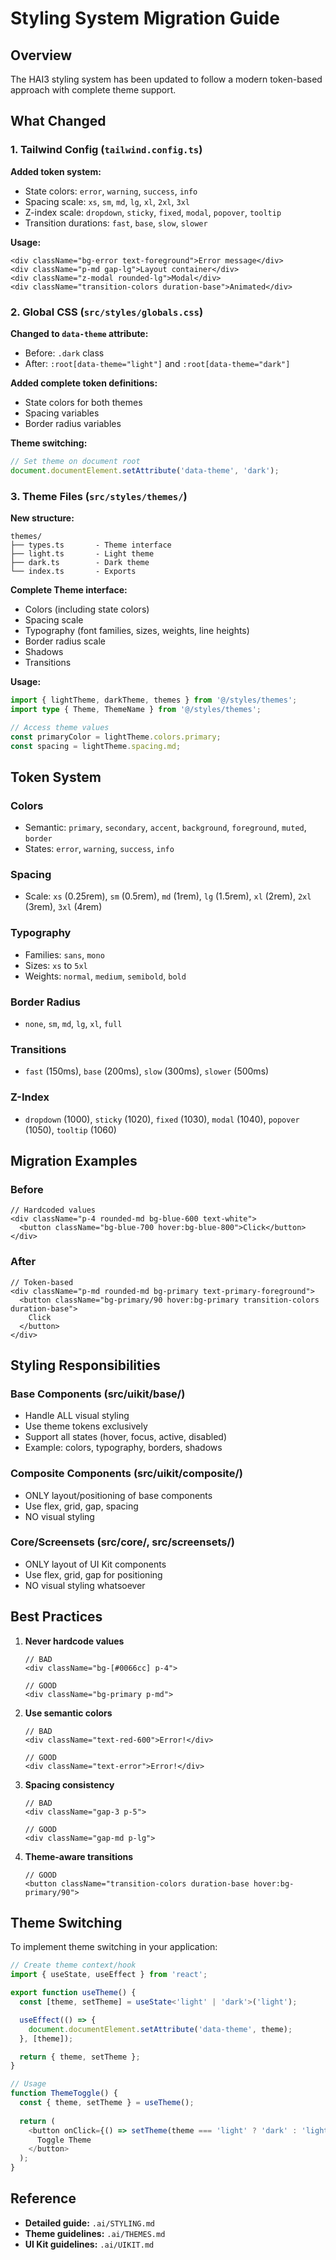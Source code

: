 # Styling System Migration Guide

## Overview

The HAI3 styling system has been updated to follow a modern token-based approach with complete theme support.

## What Changed

### 1. Tailwind Config (`tailwind.config.ts`)

**Added token system:**
- State colors: `error`, `warning`, `success`, `info`
- Spacing scale: `xs`, `sm`, `md`, `lg`, `xl`, `2xl`, `3xl`
- Z-index scale: `dropdown`, `sticky`, `fixed`, `modal`, `popover`, `tooltip`
- Transition durations: `fast`, `base`, `slow`, `slower`

**Usage:**
```tsx
<div className="bg-error text-foreground">Error message</div>
<div className="p-md gap-lg">Layout container</div>
<div className="z-modal rounded-lg">Modal</div>
<div className="transition-colors duration-base">Animated</div>
```

### 2. Global CSS (`src/styles/globals.css`)

**Changed to `data-theme` attribute:**
- Before: `.dark` class
- After: `:root[data-theme="light"]` and `:root[data-theme="dark"]`

**Added complete token definitions:**
- State colors for both themes
- Spacing variables
- Border radius variables

**Theme switching:**
```typescript
// Set theme on document root
document.documentElement.setAttribute('data-theme', 'dark');
```

### 3. Theme Files (`src/styles/themes/`)

**New structure:**
```
themes/
├── types.ts       - Theme interface
├── light.ts       - Light theme
├── dark.ts        - Dark theme
└── index.ts       - Exports
```

**Complete Theme interface:**
- Colors (including state colors)
- Spacing scale
- Typography (font families, sizes, weights, line heights)
- Border radius scale
- Shadows
- Transitions

**Usage:**
```typescript
import { lightTheme, darkTheme, themes } from '@/styles/themes';
import type { Theme, ThemeName } from '@/styles/themes';

// Access theme values
const primaryColor = lightTheme.colors.primary;
const spacing = lightTheme.spacing.md;
```

## Token System

### Colors
- Semantic: `primary`, `secondary`, `accent`, `background`, `foreground`, `muted`, `border`
- States: `error`, `warning`, `success`, `info`

### Spacing
- Scale: `xs` (0.25rem), `sm` (0.5rem), `md` (1rem), `lg` (1.5rem), `xl` (2rem), `2xl` (3rem), `3xl` (4rem)

### Typography
- Families: `sans`, `mono`
- Sizes: `xs` to `5xl`
- Weights: `normal`, `medium`, `semibold`, `bold`

### Border Radius
- `none`, `sm`, `md`, `lg`, `xl`, `full`

### Transitions
- `fast` (150ms), `base` (200ms), `slow` (300ms), `slower` (500ms)

### Z-Index
- `dropdown` (1000), `sticky` (1020), `fixed` (1030), `modal` (1040), `popover` (1050), `tooltip` (1060)

## Migration Examples

### Before
```tsx
// Hardcoded values
<div className="p-4 rounded-md bg-blue-600 text-white">
  <button className="bg-blue-700 hover:bg-blue-800">Click</button>
</div>
```

### After
```tsx
// Token-based
<div className="p-md rounded-md bg-primary text-primary-foreground">
  <button className="bg-primary/90 hover:bg-primary transition-colors duration-base">
    Click
  </button>
</div>
```

## Styling Responsibilities

### Base Components (src/uikit/base/)
- Handle ALL visual styling
- Use theme tokens exclusively
- Support all states (hover, focus, active, disabled)
- Example: colors, typography, borders, shadows

### Composite Components (src/uikit/composite/)
- ONLY layout/positioning of base components
- Use flex, grid, gap, spacing
- NO visual styling

### Core/Screensets (src/core/, src/screensets/)
- ONLY layout of UI Kit components
- Use flex, grid, gap for positioning
- NO visual styling whatsoever

## Best Practices

1. **Never hardcode values**
   ```tsx
   // BAD
   <div className="bg-[#0066cc] p-4">
   
   // GOOD
   <div className="bg-primary p-md">
   ```

2. **Use semantic colors**
   ```tsx
   // BAD
   <div className="text-red-600">Error!</div>
   
   // GOOD
   <div className="text-error">Error!</div>
   ```

3. **Spacing consistency**
   ```tsx
   // BAD
   <div className="gap-3 p-5">
   
   // GOOD
   <div className="gap-md p-lg">
   ```

4. **Theme-aware transitions**
   ```tsx
   // GOOD
   <button className="transition-colors duration-base hover:bg-primary/90">
   ```

## Theme Switching

To implement theme switching in your application:

```typescript
// Create theme context/hook
import { useState, useEffect } from 'react';

export function useTheme() {
  const [theme, setTheme] = useState<'light' | 'dark'>('light');

  useEffect(() => {
    document.documentElement.setAttribute('data-theme', theme);
  }, [theme]);

  return { theme, setTheme };
}

// Usage
function ThemeToggle() {
  const { theme, setTheme } = useTheme();
  
  return (
    <button onClick={() => setTheme(theme === 'light' ? 'dark' : 'light')}>
      Toggle Theme
    </button>
  );
}
```

## Reference

- **Detailed guide:** `.ai/STYLING.md`
- **Theme guidelines:** `.ai/THEMES.md`
- **UI Kit guidelines:** `.ai/UIKIT.md`
